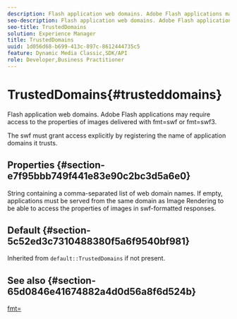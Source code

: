```yaml
---
description: Flash application web domains. Adobe Flash applications may require access to the properties of images delivered with fmt=swf or fmt=swf3.
seo-description: Flash application web domains. Adobe Flash applications may require access to the properties of images delivered with fmt=swf or fmt=swf3.
seo-title: TrustedDomains
solution: Experience Manager
title: TrustedDomains
uuid: 1d056d68-b699-413c-897c-8612444735c5
feature: Dynamic Media Classic,SDK/API
role: Developer,Business Practitioner
---
```


# TrustedDomains{#trusteddomains}

Flash application web domains. Adobe Flash applications may require access to the properties of images delivered with fmt=swf or fmt=swf3.

The swf must grant access explicitly by registering the name of application domains it trusts.

## Properties {#section-e7f95bbb749f441e83e90c2bc3d5a6e0}

String containing a comma-separated list of web domain names. If empty, applications must be served from the same domain as Image Rendering to be able to access the properties of images in swf-formatted responses.

## Default {#section-5c52ed3c7310488380f5a6f9540bf981}

Inherited from `default::TrustedDomains` if not present.

## See also {#section-65d0846e41674882a4d0d56a8f6d524b}

[fmt=](../../../../../is-api/http-ref/image-serving-api-ref/c-http-protocol-reference/c-command-reference/r-is-http-fmt.md#reference-cdf10043423b45ba9fe15157fb3ae37a) 
